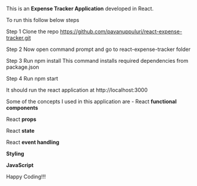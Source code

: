 This is an **Expense Tracker Application** developed in React.

To run this follow below steps

Step 1 Clone the repo https://github.com/pavanuppuluri/react-expense-tracker.git

Step 2 Now open command prompt and go to react-expense-tracker folder

Step 3 Run npm install This command installs required dependencies from package.json

Step 4 Run npm start

It should run the react application at http://localhost:3000

Some of the concepts I used in this application are -
React **functional components**

React **props**

React **state**

React **event handling**

**Styling**

**JavaScript**


Happy Coding!!!
